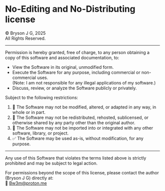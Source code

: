 # No-Editing and No-Distributing license

© Bryson J G, 2025  
All Rights Reserved.

---

Permission is hereby granted, free of charge, to any person obtaining a copy of this software and associated documentation, to:

- View the Software in its original, unmodified form.
- Execute the Software for any purpose, including commercial or non-commercial uses.  
  (Note: I am not responsible for any illegal applications of my software.)
- Discuss, review, or analyze the Software publicly or privately.

Subject to the following restrictions:

1. 🚫 The Software may not be modified, altered, or adapted in any way, in whole or in part.
2. 🚫 The Software may not be redistributed, rehosted, sublicensed, or otherwise shared by any party other than the original author.
3. 🚫 The Software may not be imported into or integrated with any other software, library, or project.
4. ✅ The Software may be used as-is, without modification, for any purpose.

---

Any use of this Software that violates the terms listed above is strictly prohibited and may be subject to legal action.

For permissions beyond the scope of this license, please contact the author (Bryson J G) directly at:  
📧 Bw3m@proton.me